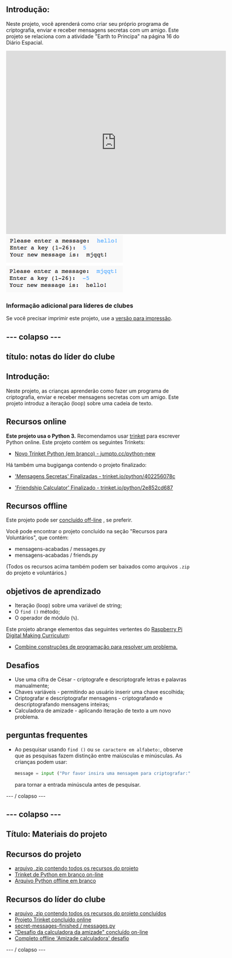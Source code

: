 ## Introdução:

Neste projeto, você aprenderá como criar seu próprio programa de criptografia, enviar e receber mensagens secretas com um amigo. Este projeto se relaciona com a atividade "Earth to Principa" na página 16 do Diário Espacial.

<div class="trinket">
  <iframe src="https://trinket.io/embed/python/402256078c?outputOnly=true&start=result" width="600" height="500" frameborder="0" marginwidth="0" marginheight="0" allowfullscreen>
  </iframe>
  <img src="images/messages-finished.png">
</div>

### Informação adicional para líderes de clubes

Se você precisar imprimir este projeto, use a [versão para impressão](https://projects.raspberrypi.org/en/projects/secret-messages/print).

## \--- colapso \---

## título: notas do líder do clube

## Introdução:

Neste projeto, as crianças aprenderão como fazer um programa de criptografia, enviar e receber mensagens secretas com um amigo. Este projeto introduz a iteração (loop) sobre uma cadeia de texto.

## Recursos online

**Este projeto usa o Python 3.** Recomendamos usar [trinket](https://trinket.io/) para escrever Python online. Este projeto contém os seguintes Trinkets:

* [Novo Trinket Python (em branco) - jumpto.cc/python-new](http://jumpto.cc/python-new)

Há também uma bugiganga contendo o projeto finalizado:

* ['Mensagens Secretas' Finalizadas - trinket.io/python/402256078c](https://trinket.io/python/402256078c)

* ['Friendship Calculator' Finalizado - trinket.io/python/2e852cd687](https://trinket.io/python/2e852cd687)

## Recursos offline

Este projeto pode ser [concluído off-line](https://www.codeclubprojects.org/en-GB/resources/python-working-offline/) , se preferir.

Você pode encontrar o projeto concluído na seção "Recursos para Voluntários", que contém:

* mensagens-acabadas / messages.py
* mensagens-acabadas / friends.py

(Todos os recursos acima também podem ser baixados como arquivos `.zip` do projeto e voluntários.)

## objetivos de aprendizado

* Iteração (loop) sobre uma variável de string;
* O `find ()` método;
* O operador de módulo (`%`).

Este projeto abrange elementos das seguintes vertentes do [Raspberry Pi Digital Making Curriculum](http://rpf.io/curriculum):

* [Combine construções de programação para resolver um problema.](https://www.raspberrypi.org/curriculum/programming/builder)

## Desafios

* Use uma cifra de César - criptografe e descriptografe letras e palavras manualmente;
* Chaves variáveis ​​- permitindo ao usuário inserir uma chave escolhida;
* Criptografar e descriptografar mensagens - criptografando e descriptografando mensagens inteiras;
* Calculadora de amizade - aplicando iteração de texto a um novo problema.

## perguntas frequentes

* Ao pesquisar usando `find ()` ou `se caractere em alfabeto:`, observe que as pesquisas fazem distinção entre maiúsculas e minúsculas. As crianças podem usar:
    
    ```python
    message = input ("Por favor insira uma mensagem para criptografar:") .lower ()
    ```
    
    para tornar a entrada minúscula antes de pesquisar.

\--- / colapso \---

## \--- colapso \---

## Título: Materiais do projeto

## Recursos do projeto

* [arquivo .zip contendo todos os recursos do projeto](resources/secret-messages-project-resources.zip)
* [Trinket de Python em branco on-line](http://jumpto.cc/python-new)
* [Arquivo Python offline em branco](resources/new-new.py)

## Recursos do líder do clube

* [arquivo .zip contendo todos os recursos do projeto concluídos](resources/secret-messages-volunteer-resources.zip)
* [Projeto Trinket concluído online](https://trinket.io/python/402256078c)
* [secret-messages-finished / messages.py](resources/secret-messages-finished-messages.py)
* ["Desafio da calculadora da amizade" concluído on-line](https://trinket.io/python/2e852cd687)
* [Completo offline 'Amizade calculadora' desafio](resources/friendship-calculator-finished-friends.py)

\--- / colapso \---
